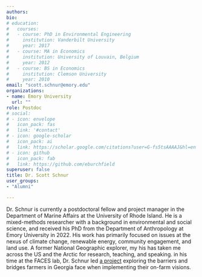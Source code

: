 ```yaml
---
authors:
bio:  
# education:
#   courses:
#   - course: PhD in Environmental Engineering
#     institution: Vanderbilt University
#     year: 2017
#   - course: MA in Economics
#     institution: University of Louvain, Belgium
#     year: 2012
#   - course: BS in Economics 
#     institution: Clemson University
#     year: 2010
email: "scott.schnur@emory.edu"
organizations:
- name: Emory University
  url: ""
role: Postdoc
# social:
# - icon: envelope
#   icon_pack: fas
#   link: '#contact'
# - icon: google-scholar
#   icon_pack: ai
#   link: https://scholar.google.com/citations?user=G-fs5tsAAAAJ&hl=en
# - icon: github
#   icon_pack: fab
#   link: https://github.com/eburchfield
superuser: false
title: Dr. Scott Schnur
user_groups:
- "Alumni"

---
```


Dr. Schnur is currently a postdoctoral fellow and project manager in the Department of Marine Affairs at the University of Rhode Island. He is a mixed-methods researcher with a background in environmental and social science, and received his PhD from the Department of Anthropology at Emory University in 2022. His work has primarily focused on issues at the nexus of climate change, renewable energy, community engagement, and land use. A former National Geographic explorer, my his has taken me across the US and the Arctic for research, teaching, and speaking. in his time at the FACES lab, Dr. Schnur led [a project](https://www.sciencedirect.com/science/article/abs/pii/S0743016724000639) exploring the barriers and bridges farmers in Georgia face when implementing their on-farm visions.
